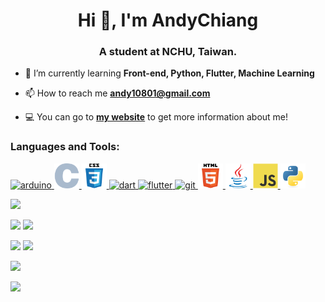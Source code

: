 <h1 align="center">Hi 👋, I'm AndyChiang</h1>
<h3 align="center">A student at NCHU, Taiwan.</h3>

- 🌱 I’m currently learning **Front-end, Python, Flutter, Machine Learning**

- 📫 How to reach me **andy10801@gmail.com**

- 💻 You can go to **[my website](https://reurl.cc/9Zqy3O)** to get more information about me!


<h3 align="left">Languages and Tools:</h3>
<p align="left"> <a href="https://www.arduino.cc/" target="_blank"> <img src="https://cdn.worldvectorlogo.com/logos/arduino-1.svg" alt="arduino" width="40" height="40"/> </a> <a href="https://www.cprogramming.com/" target="_blank"> <img src="https://raw.githubusercontent.com/devicons/devicon/master/icons/c/c-original.svg" alt="c" width="40" height="40"/> </a> <a href="https://www.w3schools.com/css/" target="_blank"> <img src="https://raw.githubusercontent.com/devicons/devicon/master/icons/css3/css3-original-wordmark.svg" alt="css3" width="40" height="40"/> </a> <a href="https://dart.dev" target="_blank"> <img src="https://www.vectorlogo.zone/logos/dartlang/dartlang-icon.svg" alt="dart" width="40" height="40"/> </a> <a href="https://flutter.dev" target="_blank"> <img src="https://www.vectorlogo.zone/logos/flutterio/flutterio-icon.svg" alt="flutter" width="40" height="40"/> </a> <a href="https://git-scm.com/" target="_blank"> <img src="https://www.vectorlogo.zone/logos/git-scm/git-scm-icon.svg" alt="git" width="40" height="40"/> </a> <a href="https://www.w3.org/html/" target="_blank"> <img src="https://raw.githubusercontent.com/devicons/devicon/master/icons/html5/html5-original-wordmark.svg" alt="html5" width="40" height="40"/> </a> <a href="https://www.java.com" target="_blank"> <img src="https://raw.githubusercontent.com/devicons/devicon/master/icons/java/java-original.svg" alt="java" width="40" height="40"/> </a> <a href="https://developer.mozilla.org/en-US/docs/Web/JavaScript" target="_blank"> <img src="https://raw.githubusercontent.com/devicons/devicon/master/icons/javascript/javascript-original.svg" alt="javascript" width="40" height="40"/> </a> <a href="https://www.python.org" target="_blank"> <img src="https://raw.githubusercontent.com/devicons/devicon/master/icons/python/python-original.svg" alt="python" width="40" height="40"/> </a> </p>

![](https://github-profile-summary-cards.vercel.app/api/cards/profile-details?username=AndyChiangSH&theme=vue)

![](https://github-profile-summary-cards.vercel.app/api/cards/stats?username=AndyChiangSH&theme=vue)
![](https://github-profile-summary-cards.vercel.app/api/cards/productive-time?username=AndyChiangSH&theme=vue)

![](https://github-profile-summary-cards.vercel.app/api/cards/repos-per-language?username=AndyChiangSH&theme=vue)
![](https://github-profile-summary-cards.vercel.app/api/cards/most-commit-language?username=AndyChiangSH&theme=vue)

![](https://komarev.com/ghpvc/?username=AndyChiangSH)

![](https://img.shields.io/github/followers/AndyChiangSH?style=social)
